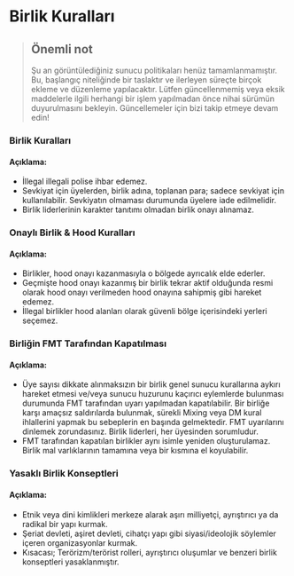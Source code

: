 # Birlik Kuralları

> ## Önemli not
> Şu an görüntülediğiniz sunucu politikaları henüz tamamlanmamıştır. Bu, başlangıç niteliğinde bir taslaktır ve ilerleyen süreçte birçok ekleme ve düzenleme yapılacaktır.
>Lütfen güncellenmemiş veya eksik maddelerle ilgili herhangi bir işlem yapılmadan önce nihai sürümün duyurulmasını bekleyin. Güncellemeler için bizi takip etmeye devam edin!

### Birlik Kuralları
#### Açıklama:
* İllegal illegali polise ihbar edemez.
* Sevkiyat için üyelerden, birlik adına, toplanan para; sadece sevkiyat için kullanılabilir. Sevkiyatın olmaması durumunda üyelere iade edilmelidir.
* Birlik liderlerinin karakter tanıtımı olmadan birlik onayı alınamaz.

### Onaylı Birlik & Hood Kuralları
#### Açıklama:
* Birlikler, hood onayı kazanmasıyla o bölgede ayrıcalık elde ederler.
* Geçmişte hood onayı kazanmış bir birlik tekrar aktif olduğunda resmi olarak hood onayı verilmeden hood onayına sahipmiş gibi hareket edemez.
* İllegal birlikler hood alanları olarak güvenli bölge içerisindeki yerleri seçemez.


### Birliğin FMT Tarafından Kapatılması
#### Açıklama:
* Üye sayısı dikkate alınmaksızın bir birlik genel sunucu kurallarına aykırı hareket etmesi ve/veya sunucu huzurunu kaçırıcı eylemlerde bulunması durumunda FMT tarafından uyarı yapılmadan kapatılabilir. Bir birliğe karşı amaçsız saldırılarda bulunmak, sürekli Mixing veya DM kural ihlallerini yapmak bu sebeplerin en başında gelmektedir. FMT uyarılarını dinlemek zorundasınız. Birlik liderleri, her üyesinden sorumludur.
* FMT tarafından kapatılan birlikler aynı isimle yeniden oluşturulamaz. Birlik mal varlıklarının tamamına veya bir kısmına el koyulabilir.

### Yasaklı Birlik Konseptleri
#### Açıklama:
* Etnik veya dini kimlikleri merkeze alarak aşırı milliyetçi, ayrıştırıcı ya da radikal bir yapı kurmak.
* Şeriat devleti, aşiret devleti, cihatçı yapı gibi siyasi/ideolojik söylemler içeren organizasyonlar kurmak.
* Kısacası; Terörizm/terörist rolleri, ayrıştırıcı oluşumlar ve benzeri birlik konseptleri yasaklanmıştır.

